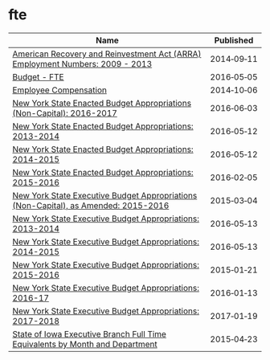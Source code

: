 # fte

Name | Published
---- | ---------
[American Recovery and Reinvestment Act (ARRA) Employment Numbers: 2009 - 2013](../datasets/si2e-g6pa.md) | 2014&#x2011;09&#x2011;11
[Budget - FTE](../datasets/4zfx-f2ts.md) | 2016&#x2011;05&#x2011;05
[Employee Compensation](../datasets/88g8-5mnd.md) | 2014&#x2011;10&#x2011;06
[New York State Enacted Budget Appropriations (Non-Capital): 2016-2017](../datasets/q2z7-9eaw.md) | 2016&#x2011;06&#x2011;03
[New York State Enacted Budget Appropriations: 2013-2014](../datasets/wbuv-35mw.md) | 2016&#x2011;05&#x2011;12
[New York State Enacted Budget Appropriations: 2014-2015](../datasets/rkm7-fnc2.md) | 2016&#x2011;05&#x2011;12
[New York State Enacted Budget Appropriations: 2015-2016](../datasets/e3kc-m93t.md) | 2016&#x2011;02&#x2011;05
[New York State Executive Budget Appropriations (Non-Capital), as Amended: 2015-2016](../datasets/dpaa-qunx.md) | 2015&#x2011;03&#x2011;04
[New York State Executive Budget Appropriations: 2013-2014](../datasets/qq87-vicj.md) | 2016&#x2011;05&#x2011;13
[New York State Executive Budget Appropriations: 2014-2015](../datasets/tpjv-w3ss.md) | 2016&#x2011;05&#x2011;13
[New York State Executive Budget Appropriations: 2015-2016](../datasets/nkdr-eaaf.md) | 2015&#x2011;01&#x2011;21
[New York State Executive Budget Appropriations: 2016-17](../datasets/hxy8-46bu.md) | 2016&#x2011;01&#x2011;13
[New York State Executive Budget Appropriations: 2017-2018](../datasets/yv78-9wbn.md) | 2017&#x2011;01&#x2011;19
[State of Iowa Executive Branch Full Time Equivalents by Month and Department](../datasets/rejw-2ccf.md) | 2015&#x2011;04&#x2011;23

